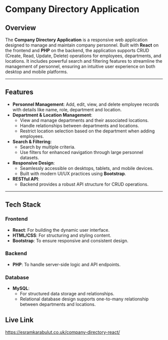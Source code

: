 # Company Directory Application  

## Overview  
The **Company Directory Application** is a responsive web application designed to manage and maintain company personnel. Built with **React** on the frontend and **PHP** on the backend, the application supports CRUD (Create, Read, Update, Delete) operations for employees, departments, and locations. It includes powerful search and filtering features to streamline the management of personnel, ensuring an intuitive user experience on both desktop and mobile platforms.  

---

## Features  
- **Personnel Management**: Add, edit, view, and delete employee records with details like name, role, department and location.  
- **Department & Location Management**:  
  - View and manage departments and their associated locations.  
  - Handle relationships between departments and locations.  
  - Restrict location selection based on the department when adding employees.  
- **Search & Filtering**:  
  - Search by multiple criteria.  
  - Use filters for enhanced navigation through large personnel datasets.  
- **Responsive Design**:  
  - Seamlessly accessible on desktops, tablets, and mobile devices.  
  - Built with modern UI/UX practices using **Bootstrap**.  
- **RESTful API**:  
  - Backend provides a robust API structure for CRUD operations.  

---

## Tech Stack  

### Frontend  
- **React**: For building the dynamic user interface.  
- **HTML/CSS**: For structuring and styling content.  
- **Bootstrap**: To ensure responsive and consistent design.  

### Backend  
- **PHP**: To handle server-side logic and API endpoints.  

### Database  
- **MySQL**:  
  - For structured data storage and relationships.  
  - Relational database design supports one-to-many relationship between departments and locations.
 
## Live Link
https://esramkarabulut.co.uk/company-directory-react/
